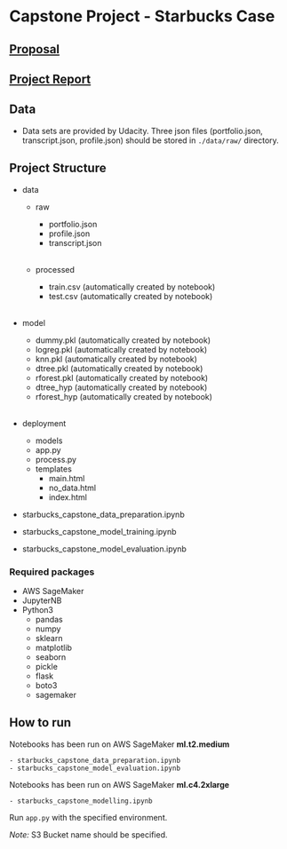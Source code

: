 # Capstone Project - Starbucks Case

## [Proposal](./reports/proposal.pdf)
## [Project Report](./reports/report.pdf)

## Data

- Data sets are provided by Udacity. Three json files (portfolio.json, transcript.json, profile.json) should be stored in <code>./data/raw/</code> directory.

## Project Structure

- data
    - raw
        - portfolio.json
        - profile.json
        - transcript.json <br><br>
         
    - processed
        - train.csv (automatically created by notebook)
        - test.csv (automatically created by notebook) <br><br>
- model 
    - dummy.pkl (automatically created by notebook)
    - logreg.pkl (automatically created by notebook)
    - knn.pkl (automatically created by notebook)
    - dtree.pkl (automatically created by notebook)
    - rforest.pkl (automatically created by notebook)
    - dtree_hyp (automatically created by notebook)
    - rforest_hyp (automatically created by notebook) <br><br>
    
- deployment
    - models
    - app.py
    - process.py
    - templates
        - main.html
        - no_data.html
        - index.html

- starbucks_capstone_data_preparation.ipynb
- starbucks_capstone_model_training.ipynb
- starbucks_capstone_model_evaluation.ipynb

### Required packages

- AWS SageMaker
- JupyterNB
- Python3
    - pandas
    - numpy
    - sklearn
    - matplotlib
    - seaborn
    - pickle
    - flask
    - boto3
    - sagemaker
    
## How to run

Notebooks has been run on AWS SageMaker **ml.t2.medium**
    
    - starbucks_capstone_data_preparation.ipynb
    - starbucks_capstone_model_evaluation.ipynb
    
Notebooks has been run on AWS SageMaker **ml.c4.2xlarge**
    
    - starbucks_capstone_modelling.ipynb
    
Run <code>app.py</code> with the specified environment.
    
_Note:_ S3 Bucket name should be  specified.

